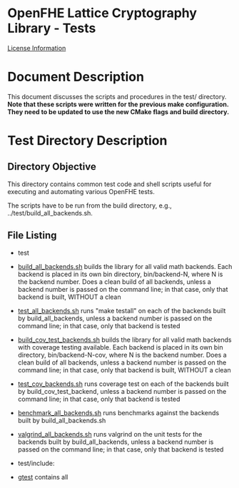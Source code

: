 OpenFHE Lattice Cryptography Library - Tests
=============================================

[License Information](License.md)

Document Description
===================
This document discusses the scripts and procedures in the test/ directory. **Note that these scripts were written for the previous make configuration. They need to be updated to use the new CMake flags and build directory.**

Test Directory Description
==========================

Directory Objective
-------------------
This directory contains common test code and shell scripts useful for executing and automating
various OpenFHE tests.

The scripts have to be run from the build directory, e.g., ../test/build_all_backends.sh.

File Listing
------------

* test
- [build_all_backends.sh](test/build_all_backends.sh) builds the library for all valid math backends. Each backend is placed in its own bin directory, bin/backend-N, where N is the backend number. Does a clean build of all backends, unless a backend number is passed on the command line; in that case, only that backend is built, WITHOUT a clean
- [test_all_backends.sh](test/test_all_backends.sh) runs "make testall" on each of the backends built by build_all_backends, unless a backend number is passed on the command line; in that case, only that backend is tested

- [build_cov_test_backends.sh](test/build_cov_test_backends.sh) builds the library for all valid math backends with coverage testing available. Each backend is placed in its own bin directory, bin/backend-N-cov, where N is the backend number. Does a clean build of all backends, unless a backend number is passed on the command line; in that case, only that backend is built, WITHOUT a clean
- [test_cov_backends.sh](test/test_cov_backends.sh) runs coverage test on each of the backends built by build_cov_test_backend, unless a backend number is passed on the command line; in that case, only that backend is tested

- [benchmark_all_backends.sh](test/benchmark_all_backends.sh) runs benchmarks against the backends built by build_all_backends.sh

- [valgrind_all_backends.sh](test/valgrind_all_backends.sh) runs valgrind on the unit tests for the backends built by build_all_backends, unless a backend number is passed on the command line; in that case, only that backend is tested

* test/include:
- [gtest](test/include/gtest) contains all
